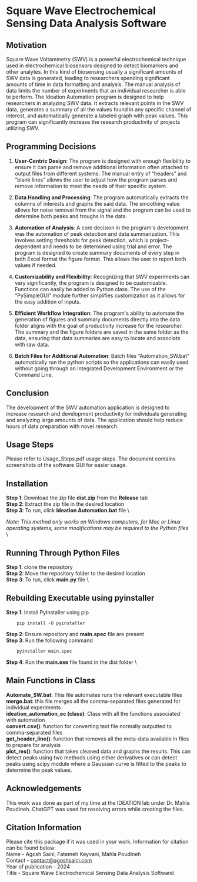 # Square Wave Electrochemical Sensing Data Analysis Software

## Motivation

Square Wave Voltammetry (SWV) is a powerful electrochemical technique used in electrochemical biosensors designed to detect biomarkers and other analytes. In this kind of biosensing usually  a significant  amounts of SWV data is generated, leading to researchers spending significant amounts of time in data formatting and analysis. The manual analysis of data limits the number of experiments that an individual researcher is able to perform. The Ideation Automation program is designed to help researchers in analyzing SWV data. It extracts relevant points in the SWV data, generates a summary of all the values found in any specific channel of interest, and automatically generate a labeled graph with peak values. This program can significantly increase the research productivity of projects utilizing SWV.

## Programming Decisions
1.	**User-Centric Design**: The program is designed with enough flexibility to ensure it can parse and remove additional information often attached to output files from different systems. The manual entry of “headers” and “blank lines” allows the user to adjust how the program parses and remove information to meet the needs of their specific system.

2.	**Data Handling and Processing**: The program automatically extracts the columns of interests and graphs the said data. The smoothing value allows for noise removal from the signal and the program can be used to determine both peaks and troughs in the data.

3.	**Automation of Analysis**: A core decision in the program's development was the automation of peak detection and data summarization. This involves setting thresholds for peak detection, which is project-dependent and needs to be determined using trial and error. The program is designed to create summary documents of every step in both Excel format the figure format. This allows the user to report both values if needed.

4.	**Customizability and Flexibility**: Recognizing that SWV experiments can vary significantly, the program is designed to be customizable. Functions can easily be added to Python class. The use of the “PySimpleGUI” module further simplifies customization as it allows for the easy addition of inputs. 

5.	**Efficient Workflow Integration**: The program's ability to automate the generation of figures and summary documents directly into the data folder aligns with the goal of productivity increase for the researcher. The summary and the figure folders are saved in the same folder as the data, ensuring that data summaries are easy to locate and associate with raw data. 

6.	**Batch Files for Additional Automation**: Batch files “Automation_SW.bat” automatically run the python scripts so the applications can easily used without going through an Integrated Development Environment or the Command Line. 

## Conclusion

The development of the SWV automation application is designed to increase research and development productivity for individuals generating and analyzing large amounts of data. The application should help reduce hours of data preparation with novel research.

## Usage Steps

Please refer to Usage_Steps.pdf usage steps. The document contains screenshots of the software GUI for easier usage. 

## Installation

**Step 1**: Download the zip file  **dist.zip** from the **Release** tab \
**Step 2**: Extract the zip file in the desired location \
**Step 3**: To run, click **Ideation Automation.bat** file \

*Note: This method only works on Windows computers, for Mac or Linux operating systems, some modifications may be required to the Python files* \


## Running Through Python Files

**Step 1**: clone the repository \
**Step 2**: Move the repository folder to the desired location \
**Step 3**: To run, click **main.py** file  \

## Rebuilding Executable using pyinstaller

**Step 1**: Install PyInstaller using pip 
```
    pip install -U pyinstaller
```
**Step 2**: Ensure repository and **main.spec** file are present \
**Step 3**: Run the following command 
```
    pyinstaller main.spec
```
**Step 4**: Run the **main.exe** file found in the dist folder \

## Main Functions in Class

**Automate_SW.bat**: This file automates runs the relevant executable files \
**merge.bat**: this file merges all the comma-separated files generated for individual experiments \
**ideation_automation_ec (class)**: Class with all the functions associated with automation \
**convert.csv()**: function for converting text file normally outputted to comma-separated files \
**get_header_line()**: function that removes all the meta-data available in files to prepare for analysis \
**plot_res()**: function that takes cleaned data and graphs the results. This can detect peaks using two methods using either derivatives or can detect peaks using scipy module where a Gaussian curve is fitted to the peaks to determine the peak values.

## Acknowledgements

This work was done as part of my time at the IDEATION lab under Dr. Mahla Poudineh. ChatGPT was used for resolving errors while creating the files.

## Citation Information

Please cite this package if it was used in your work. Information for citation can be found below: \
Name - Agosh Saini, Fatemeh Keyvani, Mahla Poudineh \
Contact - contact@agoshsaini.com \
Year of publication - 2024 \
Title - Square Wave Electrochemical Sensing Data Analysis Software\
